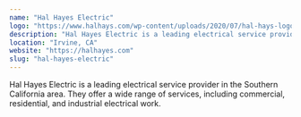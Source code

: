 ```yaml
---
name: "Hal Hayes Electric"
logo: "https://www.halhays.com/wp-content/uploads/2020/07/hal-hays-logo-final.svg?x82171"
description: "Hal Hayes Electric is a leading electrical service provider in the Southern California area. They offer a wide range of services, including commercial, residential, and industrial electrical work."
location: "Irvine, CA"
website: "https://halhayes.com"
slug: "hal-hayes-electric"
---
```


Hal Hayes Electric is a leading electrical service provider in the Southern California area. They offer a wide range of services, including commercial, residential, and industrial electrical work.